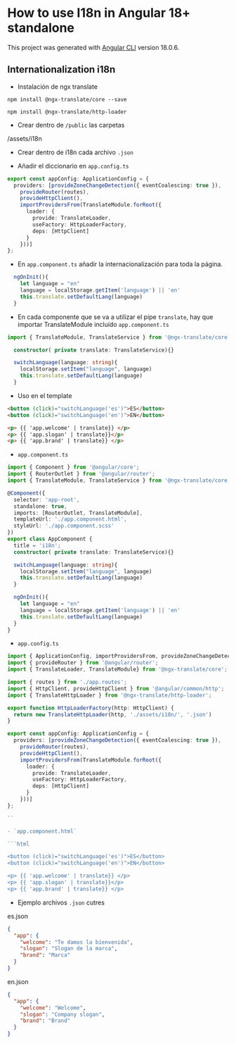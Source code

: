 # How to use I18n in Angular 18+ standalone

This project was generated with [Angular CLI](https://github.com/angular/angular-cli) version 18.0.6.

## Internationalization i18n

- Instalación de ngx translate

```
npm install @ngx-translate/core --save
```

```
npm install @ngx-translate/http-loader
```

- Crear dentro de `/public` las carpetas

/assets/i18n

- Crear dentro de i18n cada archivo `.json`

- Añadir el diccionario en `app.config.ts`

```ts
export const appConfig: ApplicationConfig = {
  providers: [provideZoneChangeDetection({ eventCoalescing: true }),
    provideRouter(routes),
    provideHttpClient(),
    importProvidersFrom(TranslateModule.forRoot({
      loader: {
        provide: TranslateLoader,
        useFactory: HttpLoaderFactory,
        deps: [HttpClient]
      }
    }))]
};
```

- En `app.component.ts` añadir la internacionalización para toda la página.

```ts
  ngOnInit(){
    let language = "en"
    language = localStorage.getItem('language') || 'en'
    this.translate.setDefaultLang(language)
  }
```

- En cada componente que se va a utilizar el pipe `translate`, hay que importar TranslateModule incluído `app.component.ts`

```ts
import { TranslateModule, TranslateService } from '@ngx-translate/core';
```

```ts
  constructor( private translate: TranslateService){}

  switchLanguage(language: string){
    localStorage.setItem("language", language)
    this.translate.setDefaultLang(language)
  }
```

- Uso en el template

```html
<button (click)="switchLanguage('es')">ES</button>
<button (click)="switchLanguage('en')">EN</button>

<p> {{ 'app.welcome' | translate}} </p>
<p> {{ 'app.slogan' | translate}}</p>
<p> {{ 'app.brand' | translate}} </p>
```

- `app.component.ts`

```ts
import { Component } from '@angular/core';
import { RouterOutlet } from '@angular/router';
import { TranslateModule, TranslateService } from '@ngx-translate/core';

@Component({
  selector: 'app-root',
  standalone: true,
  imports: [RouterOutlet, TranslateModule],
  templateUrl: './app.component.html',
  styleUrl: './app.component.scss'
})
export class AppComponent {
  title = 'i18n';
  constructor( private translate: TranslateService){}

  switchLanguage(language: string){
    localStorage.setItem("language", language)
    this.translate.setDefaultLang(language)
  }

  ngOnInit(){
    let language = "en"
    language = localStorage.getItem('language') || 'en'
    this.translate.setDefaultLang(language)
  }
}
```

- `app.config.ts`

```ts
import { ApplicationConfig, importProvidersFrom, provideZoneChangeDetection } from '@angular/core';
import { provideRouter } from '@angular/router';
import { TranslateLoader, TranslateModule} from '@ngx-translate/core';

import { routes } from './app.routes';
import { HttpClient, provideHttpClient } from '@angular/common/http';
import { TranslateHttpLoader } from '@ngx-translate/http-loader';

export function HttpLoaderFactory(http: HttpClient) {
  return new TranslateHttpLoader(http, './assets/i18n/', '.json')
}

export const appConfig: ApplicationConfig = {
  providers: [provideZoneChangeDetection({ eventCoalescing: true }),
    provideRouter(routes),
    provideHttpClient(),
    importProvidersFrom(TranslateModule.forRoot({
      loader: {
        provide: TranslateLoader,
        useFactory: HttpLoaderFactory,
        deps: [HttpClient]
      }
    }))]
};

``

- `app.component.html`

```html

<button (click)="switchLanguage('es')">ES</button>
<button (click)="switchLanguage('en')">EN</button>

<p> {{ 'app.welcome' | translate}} </p>
<p> {{ 'app.slogan' | translate}}</p>
<p> {{ 'app.brand' | translate}} </p>

```

- Ejemplo archivos `.json` cutres

es.json

```json
{
  "app": {
    "welcome": "Te damos la bienvenida",
    "slogan": "Slogan de la marca",
    "brand": "Marca"
  }
}

```

en.json

```json
{
  "app": {
    "welcome": "Welcome",
    "slogan": "Company slogan",
    "brand": "Brand"
  }
}

```
